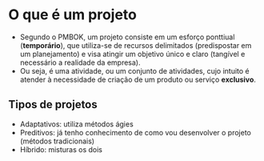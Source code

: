 # O que é um projeto
- Segundo o PMBOK, um projeto consiste em um esforço ponttiual (**temporário**), que utiliza-se de recursos delimitados (predispostar em um planejamento) e visa atingir um objetivo único e claro (tangível e necessário a realidade da empresa).
- Ou seja, é uma atividade, ou um conjunto de atividades, cujo intuito é atender à necessidade de criação de um produto ou serviço **exclusivo**.

## Tipos de projetos
- Adaptativos: utiliza métodos ágies
- Preditivos: já tenho conhecimento de como vou desenvolver o projeto (métodos tradicionais)
- Híbrido: misturas os dois 